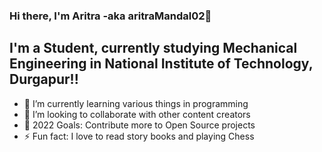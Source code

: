 ### Hi there, I'm Aritra -aka aritraMandal02👋 

## I'm a Student, currently studying Mechanical Engineering in National Institute of Technology, Durgapur!!

- 🌱 I’m currently learning various things in programming
- 👯 I’m looking to collaborate with other content creators
- 🥅 2022 Goals: Contribute more to Open Source projects
- ⚡ Fun fact: I love to read story books and playing Chess
